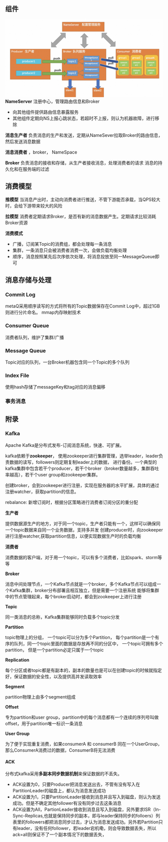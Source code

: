 
## 组件
![Alt text](../image.png)
**NameServer**
注册中心，管理路由信息和Broker
- 向其他组件提供路由信息暴露服务
- 其他组件定期向NS上报心跳状态，若超时不上报，则认为机器故障，进行移除


**消息生产者**
负责消息的生产和发送，定期从NameSever拉取Broker的路由信息，然后发送消息数据

**消息消费者**
，broker， NameSpace

**Broker**
负责消息的接收和存储，从生产者接收消息，处理消费者的请求
消息的持久化和在服务端的过滤


## 消费模型
**推模型**
当消息产出时，主动向消费者进行推送，不管下游能否承载，当QPS较大时，会给下游带来较大的风险

**拉模型**
消费者定期请求Broker，是否有新的消息数据产生。定期请求比较消耗Broker资源

**消费模式**
- 广播，订阅某Topic的消费组，都会处理每一条消息
- 集群，一条消息只会被消费者消费一次，会做负载均衡处理
- 顺序，消息按照某先后次序依次处理，将消息投放至同一MessageQueue即可

## 消息存储与处理

### Commit Log
metaQ采用顺序读写的方式将所有的Topic数据保存在Commit Log中，超过1GB则进行分片命名。
mmap内存映射技术

### Consumer Queue
消费者队列，维护了集群/广播

### Message Queue
Topic对应的队列，一台Broker机器包含同一个Topic的多个队列

### Index File
使用hash存储了messageKey和tag对应的消息偏移

### 事务消息







## 附录
### Kafka

Apache Kafka是分布式发布-订阅消息系统，快速、可扩展。

kafka依赖于**zookeeper**， 使用zookeeper进行集群管理，选举leader，leader负责数据的读写，followers则定期复制leader上的数据，
进行备份。一个典型的kafka集群中包含若干个producer，若干个broker（broker数量越多，集群吞吐率越高），若干个user group和zookeeper集群。

创建broker，会到zookeeper进行注册，实现在服务器的水平扩展，具体的通过注册watcher，获取partition的信息。

rebalance: 新增订阅时，根据分区策略进行消费者订阅分区的重分配

**生产者**

提供数据源生产的地方，对于同一个topic，生产者只能有一个，这样可以确保同一个topic数据来自同一个业务数据，支持多并发
创建producer时，向zookeeper进行注册watcher,获取partition信息，以便实现数据生产时的负载均衡

**消费者**

消费数据的客户端，对于用一个topic，可以有多个消费者，比如spark、storm等等

**Broker**

消息中间处理节点，一个Kafka节点就是一个broker，多个Kafka节点可以组成一个Kafka集群，broker分布部署且相互独立，但是需要一个注册系统
能够将集群中的节点管理起来，每个broker启动时，都会到zookeeper上进行注册

**Topic**

同一类消息的总称，Kafka集群能够同时负载多个topic分发

**Partition**

topic物理上的分组， 一个topic可以分为多个Partition， 每个partition是一个有序的队列，同一个topic里面的数据是存放再不同的分区中，
一个topic可拥有多个partition， 但是一个partition必定只属于一个topic

**Replication**

每个分区或者topic都是有副本的，副本的数量也是可以在创建topic的时候就指定好，保证数据的安全性，以及提供高并发读取效率

**Segment**

partition物理上由多个segment组成

**Offset**

专为partition和user group，partition中的每个消息都有一个连续的序列号叫做offset，用于partition唯一标识一条消息

**User Group**

为了便于实现重复消费，如果consumerA 和 consumerB 同在一个UserGroup， 那么ConsumerA消费过的数据，ConsumerB将无法消费

#### ACK

分布式kafka采用**多副本同步数据机制**来保证数据的不丢失。

- ACK设置为0，只要Producer把消息发送出去，不管有没有写入在PartitionLeader的磁盘上，都认为消息发送成功
- ACK设置为1，只要PartitionLeader接收到消息并且写入到磁盘，则认为发送成功。但是不确定其他follower有没有同步过去这条消息
- ACK设置为All，PartionLeader接收到消息且写入到磁盘，另外要求ISR（In-Sync-Replicas,也就是保持同步的副本，即与leader保持同步的folloers）列表里的followers都把消息同步过去，才认为消息发送成功。另外若Partition只有leader，没有任何follower，若leader宕机嘞，则会导致数据丢失，所以ack=all则保证不了一个副本情况下的数据丢失，
